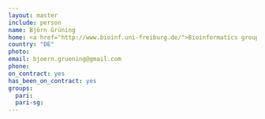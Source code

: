 ```yaml
---
layout: master
include: person
name: Björn Grüning
home: <a href="http://www.bioinf.uni-freiburg.de/">Bioinformatics group, University of Freiburg</a>
country: "DE"
photo: 
email: bjoern.gruening@gmail.com
phone:
on_contract: yes
has_been_on_contract: yes
groups:
  pari:
  pari-sg:
---
```

